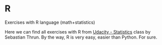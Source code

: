 R
=

Exercises with R language (math+statistics)

Here we can find all exercises with R from [Udacity - Statistics](https://www.udacity.com/course/st101) class by Sebastian Thrun. By the way, R is very easy, easier than Python. For sure. 
